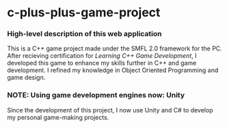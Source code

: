# c-plus-plus-game-project
### High-level description of this web application
This is a C++ game project made under the SMFL 2.0 framework for the PC. After recieving certification for *Learning C++ Game Development*, I developed this game to enhance my skills further in C++ and game development. I refined my knowledge in Object Oriented Programming and game design.

### NOTE: Using game development engines now: Unity
Since the development of this project, I now use Unity and C# to develop my personal game-making projects.
